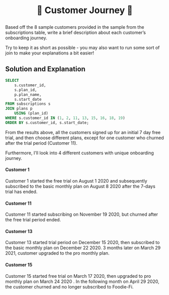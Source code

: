 # <p align="center" style="margin-top: 0px;">🥑 Customer Journey 🥑

Based off the 8 sample customers provided in the sample from the subscriptions table, write a brief description about each customer’s onboarding journey.


Try to keep it as short as possible - you may also want to run some sort of join to make your explanations a bit easier!

## Solution and Explanation

````sql
SELECT
	s.customer_id,
	s.plan_id,
	p.plan_name,
	s.start_date
FROM subscriptions s
JOIN plans p 
	USING (plan_id)
WHERE s.customer_id IN (1, 2, 11, 13, 15, 16, 18, 19)
ORDER BY s.customer_id, s.start_date;
````


From the results above, all the customers signed up for an initial 7 day free trial, and then choose different plans, except for one customer who churned after the trial period (Customer 11).

Furthermore, I'll look into 4 different customers with unique onboarding journey.

#### Customer 1

Customer 1 started the free trial on August 1 2020 and subsequently subscribed to the basic monthly plan on August 8 2020 after the 7-days trial has ended.

#### Customer 11

Customer 11 started subscribing on November 19 2020, but churned after the free trial period ended.

#### Customer 13

Customer 13 started trial period on December 15 2020, then subscribed to the basic monthly plan on December 22 2020. 3 months later on March 29 2021, customer upgraded to the pro monthly plan.

#### Customer 15

Customer 15 started free trial on March 17 2020, then upgraded to pro monthly plan on March 24 2020 . In the following month on April 29 2020, the customer churned and no longer subscribed to Foodie-Fi.
